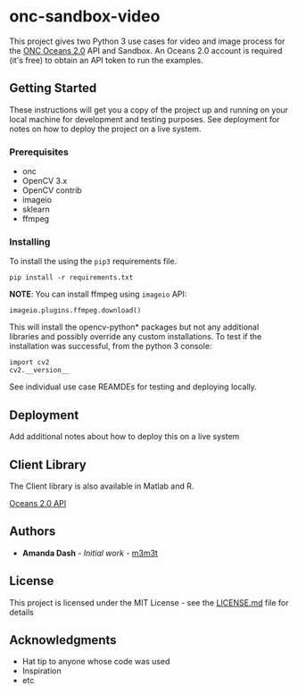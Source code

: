 # onc-sandbox-video
This project gives two Python 3 use cases for video and image process for the [ONC Oceans 2.0](https://data.oceannetworks.ca) API and Sandbox.  An Oceans 2.0 account is required (it's free) to obtain an API token to run the examples.

## Getting Started

These instructions will get you a copy of the project up and running on your local machine for development and testing purposes. See deployment for notes on how to deploy the project on a live system.

### Prerequisites

* onc
* OpenCV 3.x 
* OpenCV contrib
* imageio
* sklearn
* ffmpeg 

### Installing

To install the using the `pip3` requirements file.  

```
pip install -r requirements.txt
```

**NOTE**: You can install ffmpeg using `imageio` API:
```
imageio.plugins.ffmpeg.download()
```

This will install the opencv-python* packages but not any additional libraries and possibly override any custom installations.  To test if the installation was successful, from the python 3 console:

```
import cv2
cv2.__version__
```

See individual use case REAMDEs for testing and deploying locally.

## Deployment

Add additional notes about how to deploy this on a live system

## Client Library

The Client library is also available in Matlab and R.

[Oceans 2.0 API](https://wiki.oceannetworks.ca/display/O2A/Oceans+2.0+API+Home)

## Authors

* **Amanda Dash** - *Initial work* - [m3m3t](https://github.com/m3m3t)

## License

This project is licensed under the MIT License - see the [LICENSE.md](LICENSE.md) file for details

## Acknowledgments

* Hat tip to anyone whose code was used
* Inspiration
* etc
